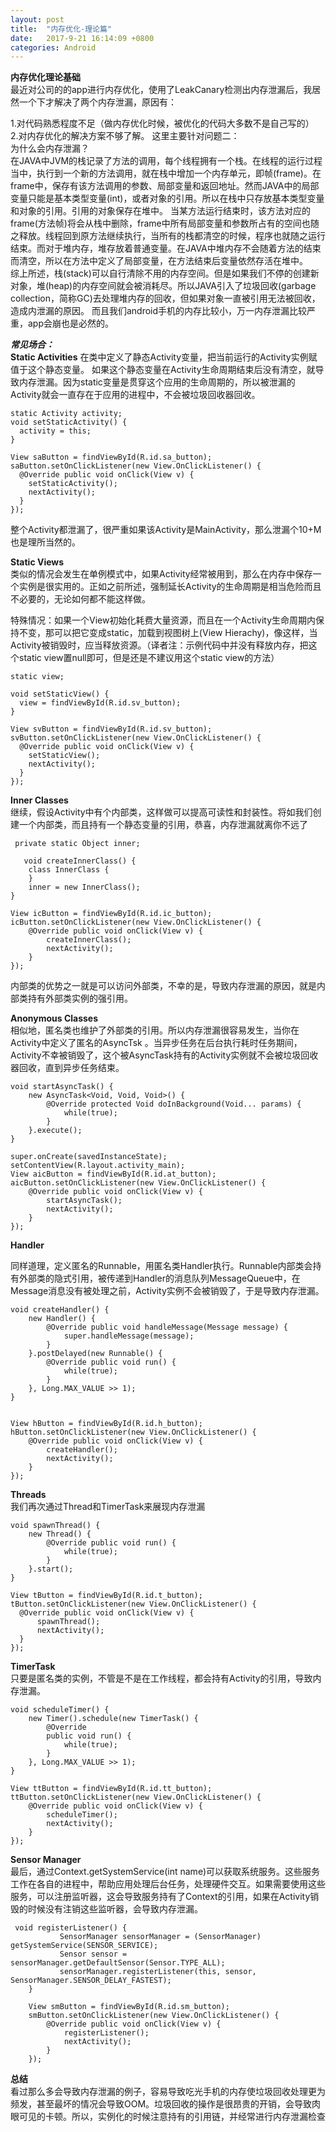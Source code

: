 ```yaml
---
layout: post
title:  "内存优化-理论篇"
date:   2017-9-21 16:14:09 +0800
categories: Android
---
```

**内存优化理论基础**  
最近对公司的的app进行内存优化，使用了LeakCanary检测出内存泄漏后，我居然一个下才解决了两个内存泄漏，原因有：         

1.对代码熟悉程度不足（做内存优化时候，被优化的代码大多数不是自己写的）  
2.对内存优化的解决方案不够了解。
这里主要针对问题二：  
为什么会内存泄漏？  
在JAVA中JVM的栈记录了方法的调用，每个线程拥有一个栈。在线程的运行过程当中，执行到一个新的方法调用，就在栈中增加一个内存单元，即帧(frame)。在frame中，保存有该方法调用的参数、局部变量和返回地址。然而JAVA中的局部变量只能是基本类型变量(int)，或者对象的引用。所以在栈中只存放基本类型变量和对象的引用。引用的对象保存在堆中。
当某方法运行结束时，该方法对应的frame(方法帧)将会从栈中删除，frame中所有局部变量和参数所占有的空间也随之释放。线程回到原方法继续执行，当所有的栈都清空的时候，程序也就随之运行结束。而对于堆内存，堆存放着普通变量。在JAVA中堆内存不会随着方法的结束而清空，所以在方法中定义了局部变量，在方法结束后变量依然存活在堆中。    
综上所述，栈(stack)可以自行清除不用的内存空间。但是如果我们不停的创建新对象，堆(heap)的内存空间就会被消耗尽。所以JAVA引入了垃圾回收(garbage collection，简称GC)去处理堆内存的回收，但如果对象一直被引用无法被回收，造成内泄漏的原因。
而且我们android手机的内存比较小，万一内存泄漏比较严重，app会崩也是必然的。

***常见场合：***  
**Static Activities**
在类中定义了静态Activity变量，把当前运行的Activity实例赋值于这个静态变量。
如果这个静态变量在Activity生命周期结束后没有清空，就导致内存泄漏。因为static变量是贯穿这个应用的生命周期的，所以被泄漏的Activity就会一直存在于应用的进程中，不会被垃圾回收器回收。

    static Activity activity;
    void setStaticActivity() {
      activity = this;
    }

    View saButton = findViewById(R.id.sa_button);
    saButton.setOnClickListener(new View.OnClickListener() {
      @Override public void onClick(View v) {
        setStaticActivity();
        nextActivity();
      }
    });

整个Activity都泄漏了，很严重如果该Activity是MainActivity，那么泄漏个10+M也是理所当然的。

**Static Views**  
类似的情况会发生在单例模式中，如果Activity经常被用到，那么在内存中保存一个实例是很实用的。正如之前所述，强制延长Activity的生命周期是相当危险而且不必要的，无论如何都不能这样做。

特殊情况：如果一个View初始化耗费大量资源，而且在一个Activity生命周期内保持不变，那可以把它变成static，加载到视图树上(View Hierachy)，像这样，当Activity被销毁时，应当释放资源。（译者注：示例代码中并没有释放内存，把这个static view置null即可，但是还是不建议用这个static view的方法）

    static view;

    void setStaticView() {
      view = findViewById(R.id.sv_button);
    }

    View svButton = findViewById(R.id.sv_button);
    svButton.setOnClickListener(new View.OnClickListener() {
      @Override public void onClick(View v) {
        setStaticView();
        nextActivity();
      }
    });

**Inner Classes**  
继续，假设Activity中有个内部类，这样做可以提高可读性和封装性。将如我们创建一个内部类，而且持有一个静态变量的引用，恭喜，内存泄漏就离你不远了

     private static Object inner;

       void createInnerClass() {
        class InnerClass {
        }
        inner = new InnerClass();
    }

    View icButton = findViewById(R.id.ic_button);
    icButton.setOnClickListener(new View.OnClickListener() {
        @Override public void onClick(View v) {
            createInnerClass();
            nextActivity();
        }
    });
内部类的优势之一就是可以访问外部类，不幸的是，导致内存泄漏的原因，就是内部类持有外部类实例的强引用。

**Anonymous Classes**  
相似地，匿名类也维护了外部类的引用。所以内存泄漏很容易发生，当你在Activity中定义了匿名的AsyncTsk
。当异步任务在后台执行耗时任务期间，Activity不幸被销毁了，这个被AsyncTask持有的Activity实例就不会被垃圾回收器回收，直到异步任务结束。

    void startAsyncTask() {
        new AsyncTask<Void, Void, Void>() {
            @Override protected Void doInBackground(Void... params) {
                while(true);
            }
        }.execute();
    }

    super.onCreate(savedInstanceState);
    setContentView(R.layout.activity_main);
    View aicButton = findViewById(R.id.at_button);
    aicButton.setOnClickListener(new View.OnClickListener() {
        @Override public void onClick(View v) {
            startAsyncTask();
            nextActivity();
        }
    });

**Handler**

同样道理，定义匿名的Runnable，用匿名类Handler执行。Runnable内部类会持有外部类的隐式引用，被传递到Handler的消息队列MessageQueue中，在Message消息没有被处理之前，Activity实例不会被销毁了，于是导致内存泄漏。

    void createHandler() {
        new Handler() {
            @Override public void handleMessage(Message message) {
                super.handleMessage(message);
            }
        }.postDelayed(new Runnable() {
            @Override public void run() {
                while(true);
            }
        }, Long.MAX_VALUE >> 1);
    }


    View hButton = findViewById(R.id.h_button);
    hButton.setOnClickListener(new View.OnClickListener() {
        @Override public void onClick(View v) {
            createHandler();
            nextActivity();
        }
    });

**Threads**  
我们再次通过Thread和TimerTask来展现内存泄漏

    void spawnThread() {
        new Thread() {
            @Override public void run() {
                while(true);
            }
        }.start();
    }

    View tButton = findViewById(R.id.t_button);
    tButton.setOnClickListener(new View.OnClickListener() {
      @Override public void onClick(View v) {
          spawnThread();
          nextActivity();
      }
    });

**TimerTask**  
只要是匿名类的实例，不管是不是在工作线程，都会持有Activity的引用，导致内存泄漏。

    void scheduleTimer() {
        new Timer().schedule(new TimerTask() {
            @Override
            public void run() {
                while(true);
            }
        }, Long.MAX_VALUE >> 1);
    }

    View ttButton = findViewById(R.id.tt_button);
    ttButton.setOnClickListener(new View.OnClickListener() {
        @Override public void onClick(View v) {
            scheduleTimer();
            nextActivity();
        }
    });
**Sensor Manager**  
最后，通过Context.getSystemService(int name)可以获取系统服务。这些服务工作在各自的进程中，帮助应用处理后台任务，处理硬件交互。如果需要使用这些服务，可以注册监听器，这会导致服务持有了Context的引用，如果在Activity销毁的时候没有注销这些监听器，会导致内存泄漏。

     void registerListener() {
               SensorManager sensorManager = (SensorManager) getSystemService(SENSOR_SERVICE);
               Sensor sensor = sensorManager.getDefaultSensor(Sensor.TYPE_ALL);
               sensorManager.registerListener(this, sensor, SensorManager.SENSOR_DELAY_FASTEST);
        }

        View smButton = findViewById(R.id.sm_button);
        smButton.setOnClickListener(new View.OnClickListener() {
            @Override public void onClick(View v) {
                registerListener();
                nextActivity();
            }
        });

**总结**  
看过那么多会导致内存泄漏的例子，容易导致吃光手机的内存使垃圾回收处理更为频发，甚至最坏的情况会导致OOM。垃圾回收的操作是很昂贵的开销，会导致肉眼可见的卡顿。所以，实例化的时候注意持有的引用链，并经常进行内存泄漏检查




